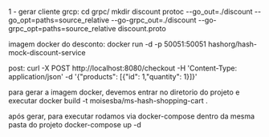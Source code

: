 1 - gerar cliente grcp:
  cd grpc/
  mkdir discount
  protoc --go_out=./discount --go_opt=paths=source_relative --go-grpc_out=./discount --go-grpc_opt=paths=source_relative discount.proto


imagem docker do desconto:
  docker run -d -p 50051:50051 hashorg/hash-mock-discount-service




post:
curl -X POST http://localhost:8080/checkout -H 'Content-Type: application/json' -d '{"products": [{"id": 1,"quantity": 1}]}'



para gerar a imagem docker, devemos entrar no diretorio do projeto e executar
docker build -t moisesba/ms-hash-shopping-cart .

após gerar, para executar rodamos via docker-compose dentro da mesma pasta do projeto
docker-compose up -d

